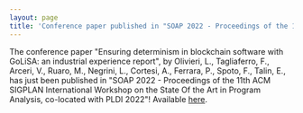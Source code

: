 ```yaml
---
layout: page
title: 'Conference paper published in "SOAP 2022 - Proceedings of the 11th ACM SIGPLAN International Workshop on the State Of the Art in Program Analysis, co-located with PLDI 2022"'
---
```


The conference paper "Ensuring determinism in blockchain software with GoLiSA: an industrial experience report", by Olivieri, L., Tagliaferro, F., Arceri, V., Ruaro, M., Negrini, L., Cortesi, A., Ferrara, P., Spoto, F., Talin, E., has just been published in "SOAP 2022 - Proceedings of the 11th ACM SIGPLAN International Workshop on the State Of the Art in Program Analysis, co-located with PLDI 2022"! Available [here](https://doi.org/10.1145/3520313.3534658).
